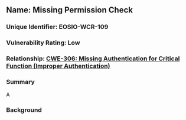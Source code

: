 <br/>

## Name: Missing Permission Check

### Unique Identifier: EOSIO-WCR-109

### Vulnerability Rating: Low

### Relationship: [CWE-306: Missing Authentication for Critical Function (Improper Authentication)](https://cwe.mitre.org/data/definitions/306.html)

### Summary
A 

### Background